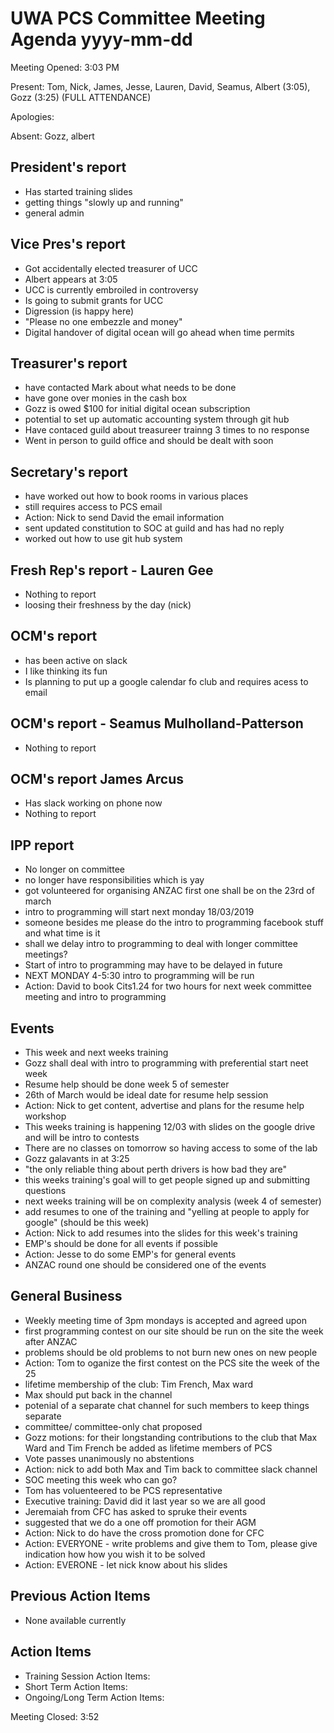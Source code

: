 # UWA PCS Committee Meeting Agenda yyyy-mm-dd
Meeting Opened: 3:03 PM

Present: Tom, Nick, James, Jesse, Lauren, David, Seamus, Albert (3:05), Gozz (3:25) (FULL ATTENDANCE)

Apologies:  

Absent: Gozz, albert

## President's report

- Has started training slides
- getting things "slowly up and running"
- general admin

## Vice Pres's report

- Got accidentally elected treasurer of UCC
- Albert appears at 3:05
- UCC is currently embroiled in controversy
- Is going to submit grants for UCC
- Digression (is happy here)
- "Please no one embezzle and money"
- Digital handover of digital ocean will go ahead when time permits

## Treasurer's report

- have contacted Mark about what needs to be done
- have gone over monies in the cash box
- Gozz is owed $100 for initial digital ocean subscription
- potential to set up automatic accounting system through git hub
- Have contaced guild about treasureer trainng 3 times to no response
- Went in person to guild office and should be dealt with soon

## Secretary's report

- have worked out how to book rooms in various places
- still requires access to PCS email
- Action: Nick to send David the email information
- sent updated constitution to SOC at guild and has had no reply
- worked out how to use git hub system

## Fresh Rep's report - Lauren Gee

- Nothing to report
- loosing their freshness by the day (nick)

## OCM's report

- has been active on slack
- I like thinking its fun
- Is planning to put up a google calendar fo club and requires acess to email

## OCM's report - Seamus Mulholland-Patterson

- Nothing to report

## OCM's report James Arcus

- Has slack working on phone now
- Nothing to report

## IPP report

- No longer on committee
- no longer have responsibilities which is yay
- got volunteered for organising ANZAC first one shall be on the 23rd of march
- intro to programming will start next monday 18/03/2019
- someone besides me please do the intro to programming facebook stuff and what time is it
- shall we delay intro to programming to deal with longer committee meetings?
- Start of intro to programming may have to be delayed in future
- NEXT MONDAY 4-5:30 intro to programming will be run
- Action: David to book Cits1.24 for two hours for next week committee meeting and intro to programming

## Events

- This week and next weeks training
- Gozz shall deal with intro to programming with preferential start neet week
- Resume help should be done week 5 of semester
- 26th of March would be ideal date for resume help session
- Action: Nick to get content, advertise and plans for the resume help workshop
- This weeks training is happening 12/03 with slides on the google drive and will be intro to contests
- There are no classes on tomorrow so having access to some of the lab
- Gozz galavants in at 3:25
- "the only reliable thing about perth drivers is how bad they are"
- this weeks training's goal will to get people signed up and submitting questions
- next weeks training will be on complexity analysis (week 4 of semester)
- add resumes to one of the training and "yelling at people to apply for google" (should be this week)
- Action: Nick to add resumes into the slides for this week's training
- EMP's should be done for all events if possible
- Action: Jesse to do some EMP's for general events
- ANZAC round one should be considered one of the events

## General Business

- Weekly meeting time of 3pm mondays is accepted and agreed upon
- first programming contest on our site should be run on the site the week after ANZAC
- problems should be old problems to not burn new ones on new people
- Action: Tom to oganize the first contest on the PCS site the week of the 25
- lifetime membership of the club: Tim French, Max ward
- Max should put back in the channel
- potenial of a separate chat channel for such members to keep things separate
- committee/ committee-only chat proposed
- Gozz motions: for their longstanding contributions to the club that Max Ward and Tim French be added as lifetime members of PCS
- Vote passes unanimously no abstentions
- Action: nick to add both Max and Tim back to committee slack channel
- SOC meeting this week who can go?
- Tom has voluenteered to be PCS representative
- Executive training: David did it last year so we are all good
- Jeremaiah from CFC has asked to spruke their events
- suggested that we do a one off promotion for their AGM
- Action: Nick to do have the cross promotion done for CFC
- Action: EVERYONE - write problems and give them to Tom, please give indication how how you wish it to be solved
- Action: EVERONE - let nick know about his slides

## Previous Action Items

- None available currently

## Action Items

- Training Session Action Items:
- Short Term Action Items:
- Ongoing/Long Term Action Items:

Meeting Closed: 3:52
